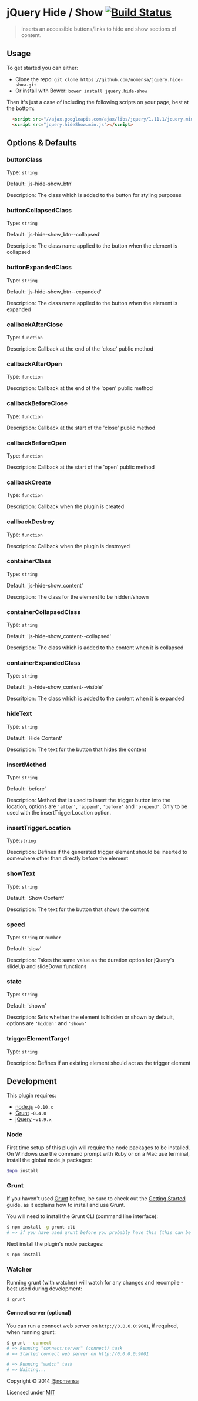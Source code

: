 # jQuery Hide / Show [![Build Status](https://travis-ci.org/nomensa/jquery.hide-show.svg)](https://travis-ci.org/nomensa/jquery.hide-show.svg?branch=master)

> Inserts an accessible buttons/links to hide and show sections of content.


## Usage

To get started you can either:

 - Clone the repo: `git clone https://github.com/nomensa/jquery.hide-show.git`
 - Or install with Bower: `bower install jquery.hide-show`

Then it's just a case of including the following scripts on your page, best at the bottom:

```html
  <script src="//ajax.googleapis.com/ajax/libs/jquery/1.11.1/jquery.min.js"></script>
  <script src="jquery.hideShow.min.js"></script>
```


## Options & Defaults

### buttonClass

Type: `string`

Default: 'js-hide-show_btn'

Description: The class which is added to the button for styling purposes

### buttonCollapsedClass

Type: `string`

Default: 'js-hide-show_btn--collapsed'

Description: The class name applied to the button when the element is collapsed

### buttonExpandedClass

Type: `string`

Default: 'js-hide-show_btn--expanded'

Description: The class name applied to the button when the element is expanded

### callbackAfterClose

Type: `function`

Description: Callback at the end of the 'close' public method

### callbackAfterOpen

Type: `function`

Description: Callback at the end of the 'open' public method

### callbackBeforeClose

Type: `function`

Description: Callback at the start of the 'close' public method

### callbackBeforeOpen

Type: `function`

Description: Callback at the start of the 'open' public method

### callbackCreate

Type: `function`

Description: Callback when the plugin is created

### callbackDestroy

Type: `function`

Description: Callback when the plugin is destroyed

### containerClass

Type: `string`

Default: 'js-hide-show_content'

Description: The class for the element to be hidden/shown

### containerCollapsedClass

Type: `string`

Default: 'js-hide-show_content--collapsed'

Description: The class which is added to the content when it is collapsed

### containerExpandedClass

Type: `string`

Default: 'js-hide-show_content--visible'

Descritpion: The class which is added to the content when it is expanded

### hideText

Type: `string`

Default: 'Hide Content'

Description: The text for the button that hides the content

### insertMethod

Type: `string`

Default: 'before'

Description: Method that is used to insert the trigger button into the location, options are `'after'`, `'append'`, `'before'` and `'prepend'`. Only to be used with the insertTriggerLocation option.

### insertTriggerLocation

Type:`string`

Description: Defines if the generated trigger element should be inserted to somewhere other than directly before the element

### showText

Type: `string`

Default: 'Show Content'

Description: The text for the button that shows the content

### speed

Type: `string` or `number`

Default: 'slow'

Description: Takes the same value as the duration option for jQuery's slideUp and slideDown functions

### state

Type: `string`

Default: 'shown'

Description: Sets whether the element is hidden or shown by default, options are `'hidden'` and `'shown'`

### triggerElementTarget

Type: `string`

Description: Defines if an existing element should act as the trigger element


## Development

This plugin requires:

 - [node.js](http://nodejs.org/) `~0.10.x`
 - [Grunt](http://gruntjs.com/) `~0.4.0`
 - [jQuery](http://jquery.com) `~v1.9.x`

### Node
First time setup of this plugin will require the node packages to be installed. On Windows use the command prompt with Ruby or on a Mac use terminal, install the global node.js packages:

```bash
$npm install
```

### Grunt
If you haven't used [Grunt](http://gruntjs.com/) before, be sure to check out the [Getting Started](http://gruntjs.com/getting-started) guide, as it explains how to install and use Grunt.

You will need to install the Grunt CLI (command line interface):

```bash
$ npm install -g grunt-cli
# => if you have used grunt before you probably have this (this can be run from any directory)
```

Next install the plugin's node packages:

```bash
$ npm install
```

### Watcher

Running grunt (with watcher) will watch for any changes and recompile - best used during development:

```bash
$ grunt
```

#### Connect server (optional)

You can run a connect web server on `http://0.0.0.0:9001`, if required, when running grunt:

```bash
$ grunt --connect
# => Running "connect:server" (connect) task
# => Started connect web server on http://0.0.0.0:9001

# => Running "watch" task
# => Waiting...
```

Copyright &copy; 2014 [@nomensa](http://nomensa.com)

Licensed under [MIT](http://opensource.org/licenses/mit-license.php)